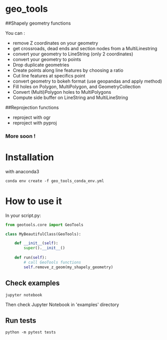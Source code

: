 # geo_tools

##Shapely geometry functions

You can :
* remove Z coordinates on your geometry
* get crossroads, dead ends and section nodes from a MultiLinestring
* convert your geometry to LineString (only 2 coordinates)
* convert your geometry to points
* Drop duplicate geometries
* Create points along line features by choosing a ratio
* Cut line features at specifics point
* convert geometry to bokeh format (use geopandas and apply method)
* Fill holes on Polygon, MultiPolygon, and GeometryCollection
* Convert (Multi)Polygon holes to MultiPolygons
* Compute side buffer on LineString and MultiLineString

##Reprojection functions
* reproject with ogr
* reproject with pyproj


### More soon !

# Installation

with anaconda3
```
conda env create -f geo_tools_conda_env.yml
```

# How to use it

In your script.py:

```python
from geotools.core import GeoTools

class MyBeautifulClass(GeoTools):

    def __init__(self):
        super().__init__()
    
    def run(self):
        # call GeoTools functions
        self.remove_z_geom(my_shapely_geometry)

```

## Check examples
```
jupyter notebook
```

Then check Jupyter Notebook in 'examples' directory

## Run tests
```
python -m pytest tests
```
